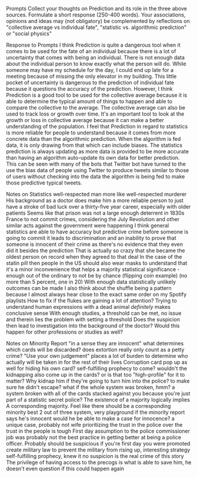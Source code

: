 Prompts
Collect your thoughts on Prediction and its role in the three above sources. Formulate a short response (250-400 words). Your associations, opinions and ideas may (not obligatory) be complemented by reflections on
"collective average vs individual fate",
"statistic vs. algorithmic prediction" or
"social physics"

Response to Prompts
I think Prediction is quite a dangerous tool when it comes to be used for the fate of an individual because there is a lot of uncertainty that comes with being an individual. There is not enough data about the individual person to know exactly what the person will do. While someone may have my schedule for the day, I could end up late for a meeting because of missing the only elevator in my building. This little pocket of uncertainty is dangerous to the prediction of individual fate because it questions the accuracy of the prediction. However, I think Prediction is a good tool to be used for the collective average because it is able to determine the typical amount of things to happen and able to compare the collective to the average. The collective average can also be used to track loss or growth over time. It's an important tool to look at the growth or loss in collective average because it can make a better understanding of the population.
I feel that Prediction in regard to statistics is more reliable for people to understand because it comes from more concrete data than the algorithmic prediction. When the algorithm is fed data, it is only drawing from that which can include biases. The statistics prediction is always updating as more data is provided to be more accurate than having an algorithm auto-update its own data for better prediction. This can be seen with many of the bots that Twitter bot have turned to the use the bias data of people using Twitter to produce tweets similar to those of users without checking into the data the algorithm is being fed to make those predictive typical tweets.

Notes on Statistics
well-respected man more like well-respected murderer
His background as a doctor does make him a more reliable person to just have a stroke of bad luck over a thirty-five year career, especially with older patients
Seems like that prison was not a large enough deterrent in 1830s France to not commit crimes, considering the July Revolution and other similar acts against the government were happening
I think general statistics are able to have accuracy but predictive crime before someone is going to commit it leads to discrimination and an inability to prove that someone is innocent of their crime as there's no evidence that they even did it besides the prediction
That is actually so crazy that she became the oldest person on record when they agreed to that deal
In the case of the statin pill then people in the US should also wear masks to understand that it's a minor inconvenience that helps a majority
statistical significance - enough out of the ordinary to not be by chance (flipping coin example) (no more than 5 percent, one in 20)
With enough data statistically unlikely outcomes can be made
I also think about the shuffle being a pattern because I almost always hear close to the exact same order on my Spotify playlists
How to fix if the flukes are gaining a lot of attention?
Trying to understand human expressions with a dead animal *definitely* makes conclusive sense
With enough studies, a threshold can be met, no issue and therein lies the problem with setting a threshold
Does the suspicion then lead to investigation into the background of the doctor? Would this happen for other professions or studies as well?


Notes on Minority Report
"in a sense they are innocent"
what determines which cards will be discarded?
does extortion really only count as a petty crime?
"Use your own judgement"  places a lot of burden to determine who actually will be taken in for the rest of their lives
Corruption card pop up as well for hiding his own card?
self-fulfilling prophecy to come?
wouldn't the kidnapping also come up in the cards? or is that too "high-profile" for it to matter?
Why kidnap him if they're going to turn him into the police? to make sure he didn't escape?
what if the whole system was broken, hmm? a system broken with all of the cards stacked against you because you're just part of a statistic
secret police?
The existence of a majority logically implies A corresponding majority. Feel like there should be a corresponding minority
best 2 out of three system, very playground
if the minority report says he's innocent would he be able to make a case for innocence?
a unique case, probably not
wife prioritizing the trust in the police over the trust in the people is tough
First day assumption to the police commissioner job was probably not the best practice in getting better at being a  police officer. Probably should be suspicious if you're first day you were promoted
create military law to prevent the military from rising up, interesting strategy
self-fulfilling prophecy, knew it
no suspicion is the real crime of this story
The privilege of having access to the precogs is what is able to save him, he doesn't even question if this could happen again

